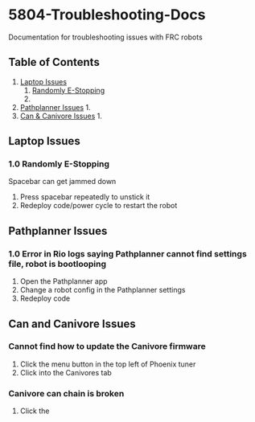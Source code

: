 # 5804-Troubleshooting-Docs
Documentation for troubleshooting issues with FRC robots

## Table of Contents
1. [Laptop Issues](#laptop-issues)
    1. [Randomly E-Stopping](#1.0-randomly-e-stopping)
    2. 
3. [Pathplanner Issues](#pathplanner-issues)
    1. 
5. [Can & Canivore Issues](#can-and-canivore-issues)
    1. 


## Laptop Issues
### 1.0 Randomly E-Stopping
Spacebar can get jammed down
1. Press spacebar repeatedly to unstick it
2. Redeploy code/power cycle to restart the robot

## Pathplanner Issues
### 1.0 Error in Rio logs saying Pathplanner cannot find settings file, robot is bootlooping
1. Open the Pathplanner app
2. Change a robot config in the Pathplanner settings
3. Redeploy code

## Can and Canivore Issues
### Cannot find how to update the Canivore firmware
1. Click the menu button in the top left of Phoenix tuner
2. Click into the Canivores tab
### Canivore can chain is broken
1. Click the 

